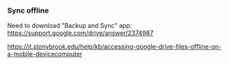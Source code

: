 ### Sync offline

Need to download "Backup and Sync" app: https://support.google.com/drive/answer/2374987

https://it.stonybrook.edu/help/kb/accessing-google-drive-files-offline-on-a-mobile-devicecomputer

